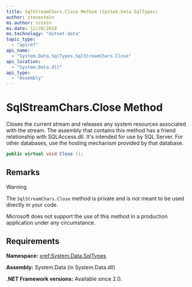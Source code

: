 ```yaml
---
title: SqlStreamChars.Close Method (System.Data.SqlTypes)
author: stevestein
ms.author: sstein
ms.date: 12/20/2018
ms.technology: "dotnet-data"
topic_type:
  - "apiref"
api_name:
  - "System.Data.SqlTypes.SqlStreamChars.Close"
api_location:
  - "System.Data.dll"
api_type:
  - "Assembly"
---
```

# SqlStreamChars.Close Method

Closes the current stream and releases any system resources associated with the stream. The assembly that contains this method has a friend relationship with SQLAccess.dll. It's intended for use by SQL Server. For other databases, use the hosting mechanism provided by that database.

```csharp
public virtual void Close ();
```

## Remarks

> [!WARNING]
> The `SqlStreamChars.Close` method is private and is not meant to be used directly in your code.
>
> Microsoft does not support the use of this method in a production application under any circumstance.

## Requirements

**Namespace:** <xref:System.Data.SqlTypes>

**Assembly:** System.Data (in System.Data.dll)

**.NET Framework versions:** Available since 2.0.
